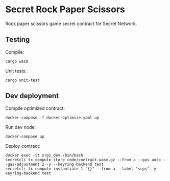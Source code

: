 # Secret Rock Paper Scissors

Rock paper scissors game secret contract for Secret Network.

## Testing

Compile:
```
cargo wasm
```

Unit tests:
```
cargo unit-test
```

## Dev deployment

Compile optimized contract:
```
docker-compose -f docker-optimize.yaml up
```

Run dev node:
```
docker-compose up
```

Deploy contract:
```
docker exec -it srps_dev /bin/bash
secretcli tx compute store code/contract.wasm.gz --from a --gas auto --gas-adjustment 2 -y --keyring-backend test
secretcli tx compute instantiate 1 "{}" --from a --label "srps" -y --keyring-backend test
```
